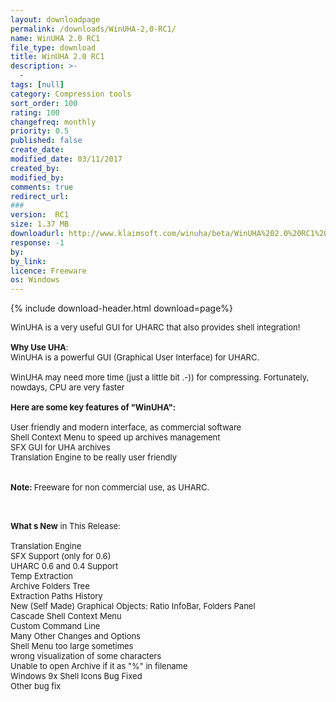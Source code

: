 ```yaml
---
layout: downloadpage
permalink: /downloads/WinUHA-2,0-RC1/
name: WinUHA 2.0 RC1
file_type: download
title: WinUHA 2.0 RC1
description: >-
  -
tags: [null]
category: Compression tools
sort_order: 100
rating: 100
changefreq: monthly
priority: 0.5
published: false
create_date: 
modified_date: 03/11/2017
created_by: 
modified_by: 
comments: true
redirect_url: 
### 
version:  RC1
size: 1.37 MB
downloadurl: http://www.klaimsoft.com/winuha/beta/WinUHA%202.0%20RC1%20(2005.02.27).exe
response: -1
by: 
by_link: 
licence: Freeware
os: Windows
---
```


{% include download-header.html download=page%}

<p style="fix-download-text !important">
<p><font size="2"><p>WinUHA is a very useful GUI for UHARC that also provides shell integration!<br />
<br />
<strong>Why Use UHA</strong>:<br />
WinUHA is a powerful GUI (Graphical User Interface) for UHARC.<br />
<br />
WinUHA may need more time (just a little bit .-)) for compressing. Fortunately, nowdays, CPU are very faster<br />
<br />
<span><strong>Here are some key features of "WinUHA":</strong></span><br />
<br />
User friendly and modern interface, as commercial software<br />
Shell Context Menu to speed up archives management<br />
SFX GUI for UHA archives<br />
Translation Engine to be really user friendly<br />
<br />
<br />
<strong>Note: </strong>Freeware for non commercial use, as UHARC. </p>
<div class="celltext_big"><br />
<br />
<strong>What s New</strong> in This Release:<br />
<br />
Translation Engine<br />
SFX Support (only for 0.6)<br />
UHARC 0.6 and 0.4 Support<br />
Temp Extraction<br />
Archive Folders Tree<br />
Extraction Paths History<br />
New (Self Made) Graphical Objects: Ratio InfoBar, Folders Panel <br />
Cascade Shell Context Menu <br />
Custom Command Line<br />
Many Other Changes and Options<br />
Shell Menu too large sometimes<br />
wrong visualization of some characters<br />
Unable to open Archive if it as "%" in filename<br />
Windows 9x Shell Icons Bug Fixed<br />
Other bug fix</div></p></p>
